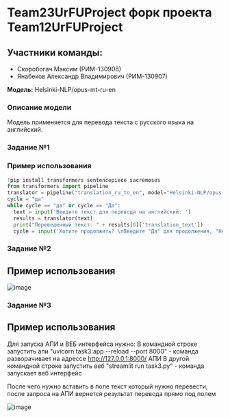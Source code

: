 # Team23UrFUProject форк проекта Team12UrFUProject
## Участники команды:
- Скоробогач Максим (РИМ-130908)
- Янабеков Александр Владимирович (РИМ-130907)

 **Модель:** Helsinki-NLP/opus-mt-ru-en
### Описание модели
Модель применяется для перевода текста с русского языка на английский.

### Задание №1

### Пример использования
```python
!pip install transformers sentencepiece sacremoses
from transformers import pipeline
translator = pipeline("translation_ru_to_en", model="Helsinki-NLP/opus-mt-ru-en")
cycle = "да"
while cycle == "да" or cycle == "Да":
  text = input('Введите текст для перевода на английский: ')
  results = translator(text)
  print("Переведенный текст: " + results[0]['translation_text'])
  cycle = input('Хотите продолжить? \nВведите "Да" для продолжения, "Нет" для остановки\n'
```
### Задание №2
## Пример использования
![image](https://github.com/Lunatik3/Team12UrFUProject/assets/147321002/32327578-1d01-467b-a88a-ab602e3324c6)

### Задание №3
## Пример использования
Для запуска АПИ и ВЕБ интерфейса нужно:
В командной строке запустить апи "uvicorn task3:app --reload --port 8000" - команда разворачивает на адрессе http://127.0.0.1:8000/ АПИ
В другой командной строке запустить веб "streamlit run task3.py" - команда запускает веб интерфейс

После чего нужно вставить в поле текст который нужно перевести, после запроса на АПИ вернется результат перевода прямо под полем

![image](https://github.com/Lunatik3/Team12UrFUProject/assets/70605553/a83a1eb4-e08a-46d6-938d-204c0229302a)
